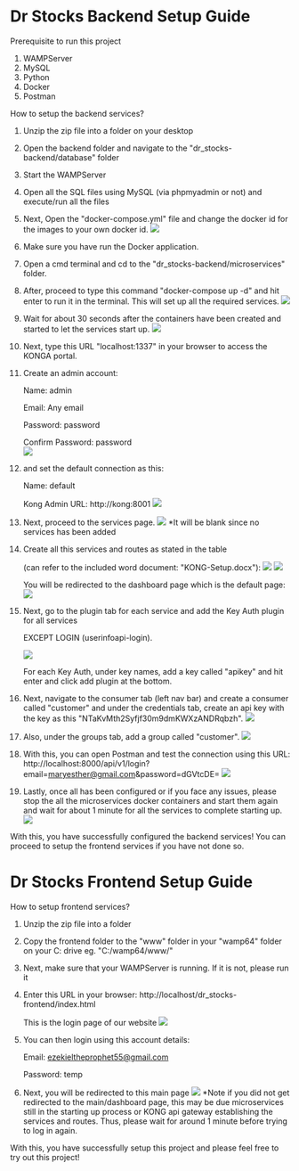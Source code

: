 # Dr Stocks Backend Setup Guide
Prerequisite to run this project
1. WAMPServer
2. MySQL
3. Python
4. Docker
5. Postman

How to setup the backend services?
1. Unzip the zip file into a folder on your desktop
2. Open the backend folder and navigate to the "dr_stocks-backend/database" folder
3. Start the WAMPServer
4. Open all the SQL files using MySQL (via phpmyadmin or not) and execute/run all the files
4. Next, Open the "docker-compose.yml" file and change the docker id for the images to your own docker id.
![](./readme_img/docker_id.png)
4. Make sure you have run the Docker application.
5. Open a cmd terminal and cd to the "dr_stocks-backend/microservices" folder.
6. After, proceed to type this command "docker-compose up -d" and hit enter to run it in the terminal. This will set up all the required services. 
![](./readme_img/docker_compose.png)
7. Wait for about 30 seconds after the containers have been created and started to let the services start up.
![](./readme_img/docker_con.png)
8. Next, type this URL "localhost:1337" in your browser to access the KONGA portal.
9. Create an admin account:

    Name: admin

    Email: Any email
    
    Password: password
    
    Confirm Password: password  
![](./readme_img/kong-admin.png)

10. and set the default connection as this:

    Name: default
    
    Kong Admin URL: http://kong:8001
![](./readme_img/kong-default.png)

11. Next, proceed to the services page.
![](./readme_img/kong-services.png)
*It will be blank since no services has been added
10. Create all this services and routes as stated in the table 

    (can refer to the included word document: "KONG-Setup.docx"):
    ![](./readme_img/Kong-Setup.png)
    ![](./readme_img/kong-services.png)
    
    You will be redirected to the dashboard page which is the default page:
    ![](./readme_img/kong-page.png)

11. Next, go to the plugin tab for each service and add the Key Auth plugin for all services 

    EXCEPT LOGIN (userinfoapi-login).

    ![](./readme_img/key-auth.png)
    
    For each Key Auth, under key names, add a key called "apikey" and hit enter and click add plugin at the bottom.
12. Next, navigate to the consumer tab (left nav bar) and create a consumer called "customer" and under the credentials tab, create an api key with the key as this "NTaKvMth2Syfjf30m9dmKWXzANDRqbzh".
![](./readme_img/consumer_api_key.png)

13. Also, under the groups tab, add a group called "customer".
![](./readme_img/consumer_grp.png)

14. With this, you can open Postman and test the connection using this URL: 
    http://localhost:8000/api/v1/login?email=maryesther@gmail.com&password=dGVtcDE=
![](./readme_img/postman_login.png)

15. Lastly, once all has been configured or if you face any issues, please stop the all the microservices docker containers and start them again and wait for about 1 minute for all the services to complete starting up.
![](./readme_img/docker_con.png)
    

With this, you have successfully configured the backend services! You can proceed to setup the frontend services if you have not done so.

# Dr Stocks Frontend Setup Guide
How to setup frontend services?
1. Unzip the zip file into a folder
2. Copy the frontend folder to the "www" folder in your "wamp64" folder on your C: drive eg. "C:/wamp64/www/"
3. Next, make sure that your WAMPServer is running. If it is not, please run it
4. Enter this URL in your browser: http://localhost/dr_stocks-frontend/index.html

    This is the login page of our website
![](./readme_img/login_page.png)
5. You can then login using this account details:
    
    Email: ezekieltheprophet55@gmail.com
    
    Password: temp
6. Next, you will be redirected to this main page
![](./readme_img/main_page.png)
*Note if you did not get redirected to the main/dashboard page, this may be due microservices still in the starting up process or KONG api gateway establishing the services and routes. Thus, please wait for around 1 minute before trying to log in again.

With this, you have successfully setup this project and please feel free to try out this project!
